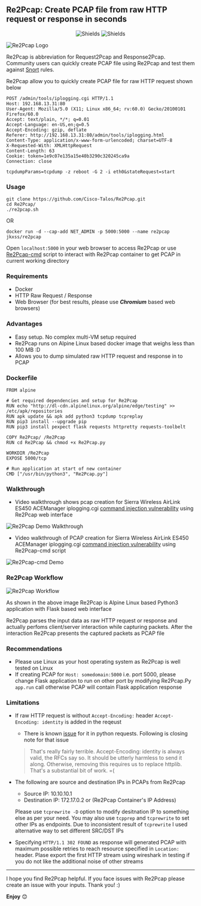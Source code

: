 ## Re2Pcap: Create PCAP file from raw HTTP request or response in seconds
<p align="middle">
    <img src='https://img.shields.io/static/v1?label=Python3&message=Requests%20|%20Flask%20|%20Pexpect%20|%20Http.server%20|%20Http.client%20|%20Httpretty&color=blue' title='Shields'/> 
    <img src='https://img.shields.io/static/v1?label=&message=Snort%20|%20Docker%20|%20Alpine%20Linux%20%20|%20PCAP%20|%20Tcpdump%20&color=success' title='Shields'/>
</p>


<img src='/Re2Pcap/static/img/re2pcap.png' title='Re2Pcap Logo'/>

Re2Pcap is abbreviation for Request2Pcap and Response2Pcap. Community users can quickly create PCAP file using Re2Pcap and test them against [Snort](https://snort.org) rules.

Re2Pcap allow you to quickly create PCAP file for raw HTTP request shown below 
```
POST /admin/tools/iplogging.cgi HTTP/1.1
Host: 192.168.13.31:80
User-Agent: Mozilla/5.0 (X11; Linux x86_64; rv:60.0) Gecko/20100101 Firefox/60.0
Accept: text/plain, */*; q=0.01
Accept-Language: en-US,en;q=0.5
Accept-Encoding: gzip, deflate
Referer: http://192.168.13.31:80/admin/tools/iplogging.html
Content-Type: application/x-www-form-urlencoded; charset=UTF-8
X-Requested-With: XMLHttpRequest
Content-Length: 63
Cookie: token=1e9c07e135a15e40b3290c320245ca9a
Connection: close

tcpdumpParams=tcpdump -z reboot -G 2 -i eth0&stateRequest=start
```

### Usage

```
git clone https://github.com/Cisco-Talos/Re2Pcap.git
cd Re2Pcap/
./re2pcap.sh
```
OR
```
docker run -d --cap-add NET_ADMIN -p 5000:5000 --name re2pcap jkxss/re2pcap
```

Open `localhost:5000` in your web browser to access Re2Pcap or use [Re2Pcap-cmd](Re2Pcap-cmd) script to interact with Re2Pcap container to get PCAP in current working directory 


### Requirements

* Docker
* HTTP Raw Request / Response
* Web Browser (for best results, please use **_Chromium_** based web browsers) 

### Advantages

* Easy setup. No complex multi-VM setup required
* Re2Pcap runs on Alpine Linux based docker image that weighs less than 100 MB :D
* Allows you to dump simulated raw HTTP request and response in to PCAP

### Dockerfile

```
FROM alpine

# Get required dependencies and setup for Re2Pcap
RUN echo "http://dl-cdn.alpinelinux.org/alpine/edge/testing" >> /etc/apk/repositories
RUN apk update && apk add python3 tcpdump tcpreplay
RUN pip3 install --upgrade pip
RUN pip3 install pexpect flask requests httpretty requests-toolbelt

COPY Re2Pcap/ /Re2Pcap
RUN cd Re2Pcap && chmod +x Re2Pcap.py

WORKDIR /Re2Pcap
EXPOSE 5000/tcp

# Run application at start of new container
CMD ["/usr/bin/python3", "Re2Pcap.py"]
```

### Walkthrough

* Video walkthrough shows pcap creation for Sierra Wireless AirLink ES450 ACEManager iplogging.cgi [command injection vulnerability](https://www.talosintelligence.com/reports/TALOS-2018-0746) using Re2Pcap web interface

<img src='/Re2Pcap/static/img/Re2Pcap_Demo.gif' title='Re2Pcap Demo' alt='Re2Pcap Demo Walkthrough' />

* Video walkthrough of PCAP creation for Sierra Wireless AirLink ES450 ACEManager iplogging.cgi [command injection vulnerability](https://www.talosintelligence.com/reports/TALOS-2018-0746) using Re2Pcap-cmd script

<img src='/Re2Pcap/static/img/Re2Pcap_Demo1.gif' title='Re2Pcap-cmd Demo' alt='Re2Pcap-cmd Demo'/>

### Re2Pcap Workflow

<img src='/Re2Pcap/static/img/workflow.png' title='Re2Pcap Workflow' alt='Re2Pcap Workflow'/>

As shown in the above image Re2Pcap is Alpine Linux based Python3 application with Flask based web interface 

Re2Pcap parses the input data as raw HTTP request or response and actually perfoms client/server interaction while capturing packets. After the interaction Re2Pcap presents the captured packets as PCAP file

### Recommendations

* Please use Linux as your host operating system as Re2Pcap is well tested on Linux
* If creating PCAP for `Host: somedomain:5000` i.e. port 5000, please change Flask application to run on other port by modifying Re2Pcap.Py `app.run` call otherwise PCAP will contain Flask application response

### Limitations

* If raw HTTP request is without `Accept-Encoding:` header `Accept-Encoding: identity` is added in the reqeust
    - There is known [issue](https://github.com/psf/requests/issues/2234) for it in python requests. Following is closing note for that issue 
    > That's really fairly terrible. Accept-Encoding: identity is always valid, the RFCs say so. It should be utterly harmless to send it along. Otherwise, removing this requires us to replace httplib. That's a substantial bit of work. =(

* The following are source and destination IPs in PCAPs from Re2Pcap
    - Source IP: 10.10.10.1
    - Destination IP: 172.17.0.2 or (Re2Pcap Container's IP Address)
    
    Please use `tcprewrite -D` option to modify desitnation IP to something else as per your need. You may also use `tcpprep` and `tcprewrite` to set other IPs as endpoints. Due to inconsistent result of `tcprewrite` I used alternative way to set different SRC/DST IPs

* Specifying `HTTP/1.1 302 FOUND` as response will generated PCAP with maximum possible retries to reach resource specified in `Location:` header. Plase export the first HTTP stream using wireshark in testing if you do not like the additional noise of other streams

---

I hope you find Re2Pcap helpful. If you face issues with Re2Pcap please create an issue with your inputs. Thank you! :)

**Enjoy** 😊
